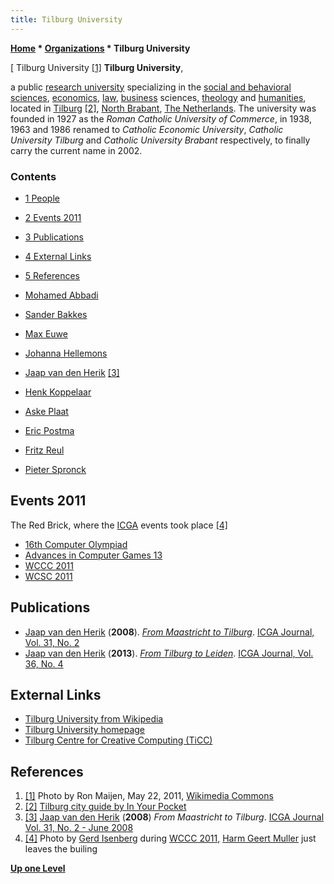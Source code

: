 ```yaml
---
title: Tilburg University
---
```

**[Home](Home "Home") \* [Organizations](Organizations "Organizations") \* Tilburg University**



[ Tilburg University <a id="cite-note-1" href="#cite-ref-1">[1]</a>
**Tilburg University**,  

a public [research university](https://en.wikipedia.org/wiki/Research_university) specializing in the [social and behavioral sciences](https://en.wikipedia.org/wiki/Social_science), [economics](https://en.wikipedia.org/wiki/Economics), [law](https://en.wikipedia.org/wiki/Law), [business](https://en.wikipedia.org/wiki/Business) sciences, [theology](https://en.wikipedia.org/wiki/Theology) and [humanities](https://en.wikipedia.org/wiki/Humanities), located in [Tilburg](https://en.wikipedia.org/wiki/Tilburg) <a id="cite-note-2" href="#cite-ref-2">[2]</a>, [North Brabant](https://en.wikipedia.org/wiki/North_Brabant), [The Netherlands](https://en.wikipedia.org/wiki/Netherlands).
The university was founded in 1927 as the *Roman Catholic University of Commerce*, in 1938, 1963 and 1986 renamed to *Catholic Economic University*, *Catholic University Tilburg* and *Catholic University Brabant* respectively, to finally carry the current name in 2002.



### Contents


* [1 People](#people)
* [2 Events 2011](#events-2011)
* [3 Publications](#publications)
* [4 External Links](#external-links)
* [5 References](#references)






* [Mohamed Abbadi](Mohamed_Abbadi "Mohamed Abbadi")
* [Sander Bakkes](index.php?title=Sander_Bakkes&action=edit&redlink=1 "Sander Bakkes (page does not exist)")
* [Max Euwe](Max_Euwe "Max Euwe")
* [Johanna Hellemons](Johanna_Hellemons "Johanna Hellemons")
* [Jaap van den Herik](Jaap_van_den_Herik "Jaap van den Herik") <a id="cite-note-3" href="#cite-ref-3">[3]</a>
* [Henk Koppelaar](Henk_Koppelaar "Henk Koppelaar")
* [Aske Plaat](Aske_Plaat "Aske Plaat")
* [Eric Postma](Eric_Postma "Eric Postma")
* [Fritz Reul](Fritz_Reul "Fritz Reul")
* [Pieter Spronck](Pieter_Spronck "Pieter Spronck")


## Events 2011


 [](File:TheRedBrick2.JPG) The Red Brick, where the [ICGA](ICGA "ICGA") events took place <a id="cite-note-4" href="#cite-ref-4">[4]</a> 
* [16th Computer Olympiad](16th_Computer_Olympiad "16th Computer Olympiad")
* [Advances in Computer Games 13](Advances_in_Computer_Games_13 "Advances in Computer Games 13")
* [WCCC 2011](WCCC_2011 "WCCC 2011")
* [WCSC 2011](WCSC_2011 "WCSC 2011")


## Publications


* [Jaap van den Herik](Jaap_van_den_Herik "Jaap van den Herik") (**2008**). *[From Maastricht to Tilburg](ICGA_Journal#FromMaastrichttoTilburg "ICGA Journal")*. [ICGA Journal, Vol. 31, No. 2](ICGA_Journal#31_2 "ICGA Journal")
* [Jaap van den Herik](Jaap_van_den_Herik "Jaap van den Herik") (**2013**). *[From Tilburg to Leiden](ICGA_Journal#FromTilburgtoLeiden "ICGA Journal")*. [ICGA Journal, Vol. 36, No. 4](ICGA_Journal#36_4 "ICGA Journal")


## External Links


* [Tilburg University from Wikipedia](https://en.wikipedia.org/wiki/Tilburg_University)
* [Tilburg University homepage](https://www.tilburguniversity.edu/)
* [Tilburg Centre for Creative Computing (TiCC)](https://www.tilburguniversity.edu/research/institutes-and-research-groups/ticc/csai/)


## References


1. <a id="cite-ref-1" href="#cite-note-1">[1]</a> Photo by Ron Maijen, May 22, 2011, [Wikimedia Commons](https://en.wikipedia.org/wiki/Wikimedia_Commons)
2. <a id="cite-ref-2" href="#cite-note-2">[2]</a> [Tilburg city guide by In Your Pocket](http://www.inyourpocket.com/Netherlands/Tilburg)
3. <a id="cite-ref-3" href="#cite-note-3">[3]</a> [Jaap van den Herik](Jaap_van_den_Herik "Jaap van den Herik") (**2008**) *From Maastricht to Tilburg*. [ICGA Journal Vol. 31, No. 2 - June 2008](http://ticc.uvt.nl/icga/journal/contents/content31-2.htm)
4. <a id="cite-ref-4" href="#cite-note-4">[4]</a> Photo by [Gerd Isenberg](Gerd_Isenberg "Gerd Isenberg") during [WCCC 2011](WCCC_2011 "WCCC 2011"), [Harm Geert Muller](Harm_Geert_Muller "Harm Geert Muller") just leaves the builing

**[Up one Level](Organizations "Organizations")**







 
